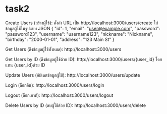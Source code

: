 # task2
Create Users (สร้างผู้ใช้):
ตั้งค่า URL เป็น http://localhost:3000/users/create
ใส่ข้อมูลผู้ใช้ในรูปแบบ JSON
{
  "id": 1,
  "email": "user@example.com",
  "password": "password123",
  "username": "username123",
  "nickname": "Nickname",
  "birthday": "2000-01-01",
  "address": "123 Main St"
}

Get Users (ดึงข้อมูลผู้ใช้ทั้งหมด):
http://localhost:3000/users

Get Users by ID (ดึงข้อมูลผู้ใช้ด้วย ID):
http://localhost:3000/users/{user_id} โดยแทน {user_id}ด้วย ID 

Update Users (อัปเดตข้อมูลผู้ใช้):
http://localhost:3000/users/update

Login (ล็อกอิน):
http://localhost:3000/users/login

Logout (ล็อกเอาท์):
http://localhost:3000/users/logout

Delete Users by ID (ลบผู้ใช้ด้วย ID):
http://localhost:3000/users/delete
